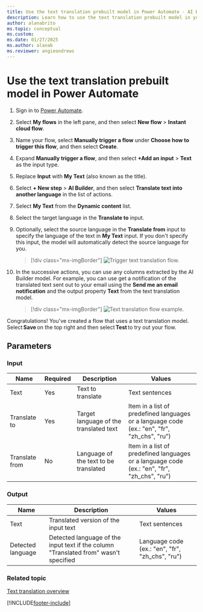 ```yaml
---
title: Use the text translation prebuilt model in Power Automate - AI Builder | Microsoft Docs
description: Learn how to use the text translation prebuilt model in your flows.
author: alanabrito
ms.topic: conceptual
ms.custom: 
ms.date: 01/27/2025
ms.author: alanab
ms.reviewer: angieandrews
---
```


# Use the text translation prebuilt model in Power Automate

1. Sign in to [Power Automate](https://flow.microsoft.com/).

1. Select **My flows** in the left pane, and then select **New flow** > **Instant cloud flow**.

1. Name your flow, select **Manually trigger a flow** under **Choose how to trigger this flow**, and then select **Create**.

1. Expand **Manually trigger a flow**, and then select **+Add an input** > **Text** as the input type.

1. Replace  **Input** with **My Text** (also known as the title).

1. Select **+ New step** > **AI Builder**, and then select **Translate text into another language** in the list of actions.

1. Select **My Text** from the **Dynamic content** list.

1. Select the target language in the **Translate to** input.

1. Optionally, select the source language in the **Translate from** input to specify the language of the text in **My Text** input. If you don't specify this input, the model will automatically detect the source language for you.

    > [!div class="mx-imgBorder"]
    > ![Trigger text translation flow.](media/trigger-text-translation.png "Trigger text translation flow")

1. In the successive actions, you can use any columns extracted by the AI Builder model. For example, you can use get a notification of the translated text sent out to your email using the **Send me an email notification** and the output property **Text** from the text translation model.

    > [!div class="mx-imgBorder"]
    > ![Text translation flow example.](media/text-translation-flow-example.png "Text translation flow example")
    
Congratulations! You've created a flow that uses a text translation model. Select **Save** on the top right and then select **Test** to try out your flow.

## Parameters
### Input
|Name |Required |Description |Values |
|---------|---------|---------|---------|
|Text |Yes |Text to translate |Text sentences |
|Translate to |Yes |Target language of the translated text | Item in a list of predefined languages or a language code (ex.: "en", "fr", "zh_chs", "ru")
|Translate from |No |Language of the text to be translated | Item in a list of predefined languages or a language code (ex.: "en", "fr", "zh_chs", "ru")

### Output
|Name |Description |Values |
|---------|---------|---------|
|Text |Translated version of the input text|Text sentences |
|Detected language |Detected language of the input text if the column "Translated from" wasn't specified |Language code (ex.: "en", "fr", "zh_chs", "ru")|

### Related topic

[Text translation overview](prebuilt-text-translation.md)


[!INCLUDE[footer-include](includes/footer-banner.md)]

